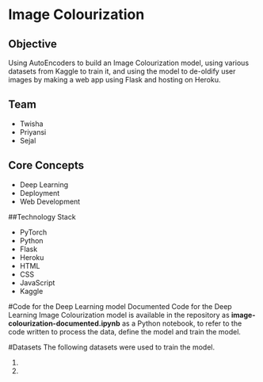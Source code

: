 # Image Colourization

## Objective
Using AutoEncoders to build an Image Colourization model, using various datasets from Kaggle to train it, and using the model to de-oldify user images by making a web app using Flask and hosting on Heroku.

## Team 
- Twisha
- Priyansi
- Sejal

## Core Concepts
- Deep Learning
- Deployment
- Web Development

##Technology Stack
- PyTorch
- Python
- Flask
- Heroku
- HTML
- CSS
- JavaScript
- Kaggle

#Code for the Deep Learning model
Documented Code for the Deep Learning Image Colourization model is available in the repository as **image-colourization-documented.ipynb** as a Python notebook, to refer to the code written to process the data, define the model and train the model.

#Datasets 
The following datasets were used to train the model.
1. [](https://www.kaggle.com/lijiyu/imagenet)
2. [](https://www.kaggle.com/moltean/fruits)